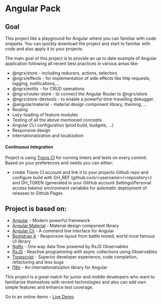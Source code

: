 # Angular Pack

## Goal

This project like a playground for Angular where you can familiar with code snippets. You can quickly download the project and start to familiar with code and also apply it to your projects.

The main goal of this project is to provide an up to date example of Angular application following all recent best practices in various areas like:

- @ngrx/store - including reducers, actions, selectors
- @ngrx/effects - for implementation of side effects like http requests, logging, notifications,...
- @ngrx/entity - for CRUD operations
- @ngrx/router-store - to connect the Angular Router to @ngrx/store
- @ngrx/store-devtools - to enable a powerful time-travelling debugger.
- @angular/material - material design component library, theming, ...
- Routing
- Lazy-loading of feature modules
- Testing of all the above mentioned concepts
- Angular CLI configuration (prod build, budgets, …)
- Responsive design
- Internationalization and localization

#### Continuous Integration

Project is using [Travis CI](https://travis-ci.org/) for running linters and tests on every commit. Based on your preferences and needs you can either:

- create Travis CI account and link it to your projects Github repo and configure build with GH_REF (github.com/\<username\>/\<repository\>)  and GH_TOKEN (generated in your GitHub account Settings\Personal access tokens) environment variables for automatic deployment of releases to Github Pages

## Project is based on:

- [Angular] - Modern powerful framework
- [Angular Material] - Material design component library
- [Angular Cli] - A command line interface for Angular
- [Bootstrap 4] - Responsive layout from battle tested, world most famous UI library
- [NgRx] - One way data flow powered by RxJS Observables
- [RxJS] - Reactive programming with async collections using Observables
- [Typescript] - Superior developer experience, code completion, refactoring and less bugs
- [I18n] - An internationalization library for Angular


This project is a great match for junior and middle developers who want to familiarize themselves with recent technologies and also can add own simple features and enhance test coverage.

Go to an online demo - [Live Demo]


[Angular]: <https://angular.io/docs/ts/latest/>
[Angular Material]: <https://material.angular.io/>
[Angular Cli]: <https://cli.angular.io/>
[Bootstrap 4]: <https://getbootstrap.com/docs/4.0/layout/grid/>
[NgRx]: <http://ngrx.github.io/>
[RxJS]: <http://reactivex.io/rxjs/>
[Typescript]:  <https://www.typescriptlang.org/docs/home.html>
[I18n]: <http://www.ngx-translate.com/>
[Live Demo]: <https://miralex.github.io/angular-pack/>

